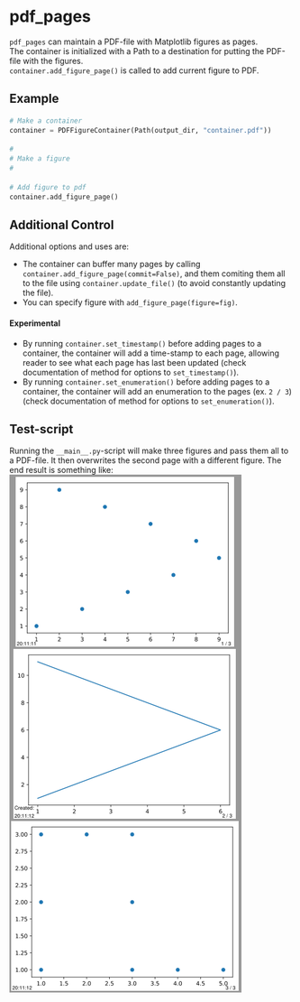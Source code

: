 # pdf_pages
`pdf_pages` can maintain a PDF-file with Matplotlib figures as pages.  
The container is initialized with a Path to a destination for putting the PDF-file with the figures.  
`container.add_figure_page()` is called to add current figure to PDF.

## Example
```python
# Make a container
container = PDFFigureContainer(Path(output_dir, "container.pdf"))

#
# Make a figure
#

# Add figure to pdf
container.add_figure_page()
```

## Additional Control
Additional options and uses are:
* The container can buffer many pages by calling `container.add_figure_page(commit=False)`, and them comiting them all to 
the file using `container.update_file()` (to avoid constantly updating the file). 
* You can specify figure with `add_figure_page(figure=fig)`. 

#### Experimental
* By running `container.set_timestamp()` before adding pages to a container, the container will add a time-stamp to 
each page, allowing reader to see what each page has last been updated 
(check documentation of method for options to `set_timestamp()`).
* By running `container.set_enumeration()` before adding pages to a container, the container will add an enumeration to
the pages (ex. `2 / 3`) (check documentation of method for options to `set_enumeration()`).

## Test-script
Running the `__main__.py`-script will make three figures and pass them all to a PDF-file. It then overwrites the second
page with a different figure. The end result is something like:  
![PDF-file example.][pdf_example]

[pdf_example]: https://github.com/North-Guard/pdf_pages/blob/master/pdf_container_example.PNG "PDF-file example."
